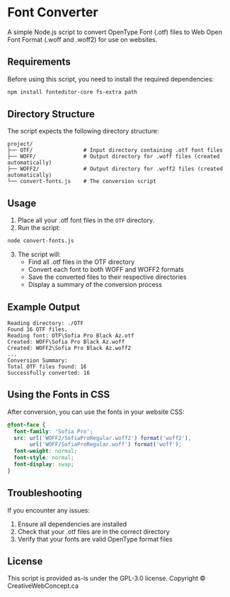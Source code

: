 # Font Converter

A simple Node.js script to convert OpenType Font (.otf) files to Web Open Font Format (.woff and .woff2) for use on websites.

## Requirements

Before using this script, you need to install the required dependencies:

```bash
npm install fonteditor-core fs-extra path
```

## Directory Structure

The script expects the following directory structure:

```
project/
├── OTF/                # Input directory containing .otf font files
├── WOFF/               # Output directory for .woff files (created automatically)
├── WOFF2/              # Output directory for .woff2 files (created automatically)
└── convert-fonts.js    # The conversion script
```

## Usage

1. Place all your .otf font files in the `OTF` directory.
2. Run the script:

```bash
node convert-fonts.js
```

3. The script will:
   - Find all .otf files in the OTF directory
   - Convert each font to both WOFF and WOFF2 formats
   - Save the converted files to their respective directories
   - Display a summary of the conversion process

## Example Output

```
Reading directory: ./OTF
Found 16 OTF files.
Reading font: OTF\Sofia Pro Black Az.otf
Created: WOFF\Sofia Pro Black Az.woff
Created: WOFF2\Sofia Pro Black Az.woff2
...
Conversion Summary:
Total OTF files found: 16
Successfully converted: 16
```

## Using the Fonts in CSS

After conversion, you can use the fonts in your website CSS:

```css
@font-face {
  font-family: 'Sofia Pro';
  src: url('WOFF2/SofiaProRegular.woff2') format('woff2'),
       url('WOFF/SofiaProRegular.woff') format('woff');
  font-weight: normal;
  font-style: normal;
  font-display: swap;
}
```

## Troubleshooting

If you encounter any issues:

1. Ensure all dependencies are installed
2. Check that your .otf files are in the correct directory
3. Verify that your fonts are valid OpenType format files

## License

This script is provided as-is under the GPL-3.0 license. 
Copyright &copy; CreativeWebConcept.ca
